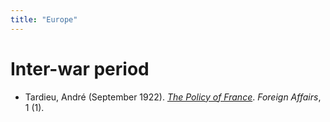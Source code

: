 ```yaml
---
title: "Europe"
---
```


# Inter-war period

- Tardieu, André (September 1922). <a href="https://www.foreignaffairs.com/articles/france/1922-09-15/policy-france"><i>The Policy of France</i></a>. <i>Foreign Affairs</i>, 1 (1).

